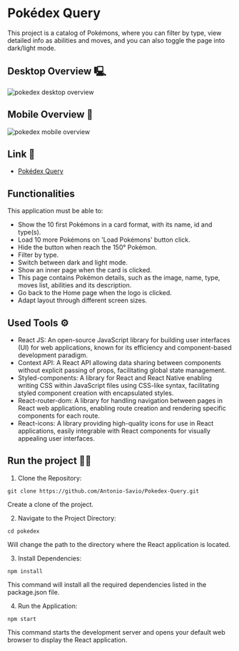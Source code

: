# Pokédex Query
This project is a catalog of Pokémons, where you can filter by type, view detailed info as abilities and moves, and you can also toggle the page into dark/light mode.

## Desktop Overview 🖳

<img src="src/assets/desktop-version.gif" alt="pokedex desktop overview">

## Mobile Overview 📱

<img src="src/assets/mobile-version.gif" alt="pokedex mobile overview">

## Link 🔗
- [Pokédex Query](https://pokedex-query.vercel.app/)

## Functionalities
This application must be able to:
- Show the 10 first Pokémons in a card format, with its name, id and type(s).
- Load 10 more Pokémons on 'Load Pokémons' button click.
- Hide the button when reach the 150° Pokémon.
- Filter by type.
- Switch between dark and light mode.
- Show an inner page when the card is clicked.
- This page contains Pokémon details, such as the image, name, type, moves list, abilities and its description.
- Go back to the Home page when the logo is clicked.
- Adapt layout through different screen sizes.

## Used Tools ⚙️
- React JS: An open-source JavaScript library for building user interfaces (UI) for web applications, known for its efficiency and component-based development paradigm.
- Context API: A React API allowing data sharing between components without explicit passing of props, facilitating global state management.
- Styled-components: A library for React and React Native enabling writing CSS within JavaScript files using CSS-like syntax, facilitating styled component creation with encapsulated styles.
- React-router-dom: A library for handling navigation between pages in React web applications, enabling route creation and rendering specific components for each route.
- React-icons: A library providing high-quality icons for use in React applications, easily integrable with React components for visually appealing user interfaces.

## Run the project 👨‍💻
1. Clone the Repository:

```
git clone https://github.com/Antonio-Savio/Pokedex-Query.git
```
Create a clone of the project.

2. Navigate to the Project Directory:

```
cd pokedex
```
Will change the path to the directory where the React application is located.

3. Install Dependencies:

```
npm install
```
This command will install all the required dependencies listed in the package.json file.

4. Run the Application:

```
npm start
```
This command starts the development server and opens your default web browser to display the React application.
